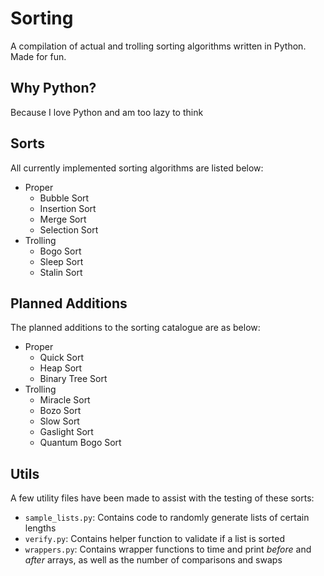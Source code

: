 # Sorting
A compilation of actual and trolling sorting algorithms written in Python. Made for fun.

## Why Python?
Because I love Python and am too lazy to think

## Sorts
All currently implemented sorting algorithms are listed below:
- Proper
    - Bubble Sort
    - Insertion Sort
    - Merge Sort
    - Selection Sort
- Trolling
    - Bogo Sort
    - Sleep Sort
    - Stalin Sort

## Planned Additions
The planned additions to the sorting catalogue are as below:
- Proper
    - Quick Sort
    - Heap Sort
    - Binary Tree Sort
- Trolling
    - Miracle Sort
    - Bozo Sort
    - Slow Sort
    - Gaslight Sort
    - Quantum Bogo Sort

## Utils
A few utility files have been made to assist with the testing of these sorts:
- `sample_lists.py`: Contains code to randomly generate lists of certain lengths
- `verify.py`: Contains helper function to validate if a list is sorted
- `wrappers.py`: Contains wrapper functions to time and print *before* and *after* arrays, as well as the number of comparisons and swaps